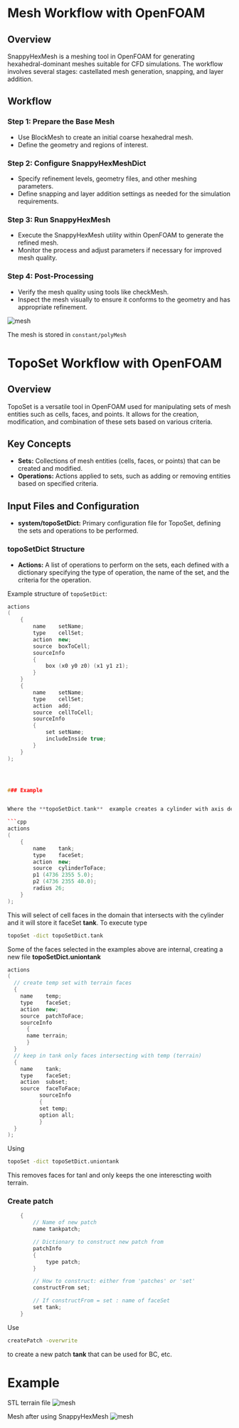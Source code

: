 

# Mesh Workflow with OpenFOAM

## Overview
SnappyHexMesh is a meshing tool in OpenFOAM for generating hexahedral-dominant meshes suitable for CFD simulations. The workflow involves several stages: castellated mesh generation, snapping, and layer addition.

## Workflow

### Step 1: Prepare the Base Mesh
- Use BlockMesh to create an initial coarse hexahedral mesh.
- Define the geometry and regions of interest.

### Step 2: Configure SnappyHexMeshDict
- Specify refinement levels, geometry files, and other meshing parameters.
- Define snapping and layer addition settings as needed for the simulation requirements.

### Step 3: Run SnappyHexMesh
- Execute the SnappyHexMesh utility within OpenFOAM to generate the refined mesh.
- Monitor the process and adjust parameters if necessary for improved mesh quality.

### Step 4: Post-Processing
- Verify the mesh quality using tools like checkMesh.
- Inspect the mesh visually to ensure it conforms to the geometry and has appropriate refinement.


![mesh](figs/meshing.png)


The mesh is stored in `constant/polyMesh`

# TopoSet Workflow with OpenFOAM

## Overview
TopoSet is a versatile tool in OpenFOAM used for manipulating sets of mesh entities such as cells, faces, and points. It allows for the creation, modification, and combination of these sets based on various criteria.

## Key Concepts
- **Sets:** Collections of mesh entities (cells, faces, or points) that can be created and modified.
- **Operations:** Actions applied to sets, such as adding or removing entities based on specified criteria.

## Input Files and Configuration

- **system/topoSetDict:** Primary configuration file for TopoSet, defining the sets and operations to be performed.

### topoSetDict Structure
- **Actions:** A list of operations to perform on the sets, each defined with a dictionary specifying the type of operation, the name of the set, and the criteria for the operation.

Example structure of `topoSetDict`:
```cpp
actions
(
    {
        name    setName;
        type    cellSet;
        action  new;
        source  boxToCell;
        sourceInfo
        {
            box (x0 y0 z0) (x1 y1 z1);
        }
    }
    {
        name    setName;
        type    cellSet;
        action  add;
        source  cellToCell;
        sourceInfo
        {
            set setName;
            includeInside true;
        }
    }
);




### Example


Where the **topoSetDict.tank**  example creates a cylinder with axis defines between points **p1** and **p2** and radius **26**

```cpp
actions
(
    {
        name    tank;
        type    faceSet;
        action  new;
        source  cylinderToFace;
        p1 (4736 2355 5.0);
        p2 (4736 2355 40.0);
        radius 26;
    }
);
```
This will select of cell faces in the domain that intersects with the cylinder and it will store it faceSet **tank**.
To execute type

```bash
topoSet -dict topoSetDict.tank
```
Some of the faces selected in the examples above are internal, creating a new file
**topoSetDict.uniontank**


```cpp
actions
(
  // create temp set with terrain faces 
  {
    name    temp;
    type    faceSet;
    action  new;
    source  patchToFace;
    sourceInfo
      {
      name terrain;
      }
  }
  // keep in tank only faces intersecting with temp (terrain)    
  {
    name    tank;
    type    faceSet;
    action  subset;
    source  faceToFace;
          sourceInfo
          {
          set temp;
          option all;
          }
  }
);
```

Using
```bash
topoSet -dict topoSetDict.uniontank
```
This removes faces for tanl and only keeps the one interescting woith terrain.


### Create patch


```cpp
    {
        // Name of new patch
        name tankpatch;

        // Dictionary to construct new patch from
        patchInfo
        {
            type patch;
        }

        // How to construct: either from 'patches' or 'set'
        constructFrom set;

        // If constructFrom = set : name of faceSet
        set tank;
    }
```

Use 

```bash
createPatch -overwrite
```

to create a new patch **tank** that can be used for BC, etc.



# Example

STL terrain file
![mesh](figs/terrain.png)

Mesh after using SnappyHexMesh
![mesh](figs/meshterrain.png)